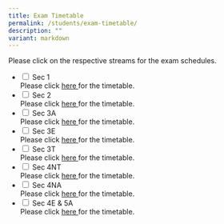 ```yaml
---
title: Exam Timetable
permalink: /students/exam-timetable/
description: ""
variant: markdown
---
```

Please click on the respective streams for the exam schedules.

<ul class="jekyllcodex_accordion">
	
<li>
    <input type="checkbox" id="accordion4">
    <label for="accordion4">Sec 1</label>
    <div>
      Please click <a href="/files/Exam%20Sec_1_2025_EOY_Exam_Timetable.pdf">here </a> for the timetable.
    </div>
	</li>
			<li>
    <input type="checkbox" id="accordion5">
    <label for="accordion5">Sec 2</label>
    <div>
      Please click <a href="/files/Exam%20Sec_2_2025_EOY_Exam_Timetable.pdf">here </a> for the timetable.
    </div>
	</li>
					<li>
    <input type="checkbox" id="accordion8">
    <label for="accordion8">Sec 3A</label>
    <div>
      Please click <a href="/files/Exam%20Sec_3A_2025_EOY_Exam_Timetable.pdf">here </a> for the timetable.
    </div>
	</li>
						<li>
    <input type="checkbox" id="accordion9">
    <label for="accordion9">Sec 3E</label>
    <div>
      Please click <a href="/files/Exam%20Sec_3E_2025_EOY_Exam_Timetable.pdf">here </a> for the timetable.
    </div>
	</li>
							<li>
    <input type="checkbox" id="accordion10">
    <label for="accordion10">Sec 3T</label>
    <div>
      Please click <a href="/files/Exam%20Sec_3T_2025_EOY_Exam_Timetable.pdf">here </a> for the timetable.
    </div>
	</li>
		<li>
    <input type="checkbox" id="accordion1">
    <label for="accordion1">Sec 4NT</label>
    <div>
			Please click <a href="/files/Exam%20Timetable/2025_Sec_4NT_Prelim_Exam_TT_020725.pdf">here </a> for the timetable.
    </div>
	</li>
	<li>
    <input type="checkbox" id="accordion2">
    <label for="accordion2">Sec 4NA</label>
    <div>
      Please click <a href="/files/Exam%20Timetable/2025_Sec_4NA_Prelim_Exam_TT_020725.pdf">here </a> for the timetable.
    </div>
	</li>
	<li>
    <input type="checkbox" id="accordion3">
    <label for="accordion3">Sec 4E &amp; 5A</label>
    <div>
      Please click <a href="/files/Exam%20Timetable/2025_Sec_4E5A_Prelim_Exam_TT_130725.pdf">here </a> for the timetable.
    </div>
	</li>
	</ul>